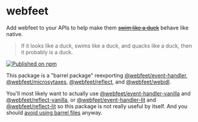 # webfeet

Add webfeet to your APIs to help make them [~~swim like a duck~~](https://en.wikipedia.org/wiki/Duck_test) behave like native.

> If it looks like a duck, swims like a duck, and quacks like a duck, then it probably is a duck.

[![Published on npm](https://img.shields.io/npm/v/webfeet?logo=npm)](https://www.npmjs.com/package/webfeet)

This package is a "barrel package" reexporting [@webfeet/event-handler](../../event-handler/core/README.md), [@webfeet/microsytaxes](../../microsyntaxes/README.md), [@webfeet/reflect](../../reflect/core/README.md), and [@webfeet/webidl](../../webidl/README.md).

You'll most likely want to actually use [@webfeet/event-handler-vanilla](../../event-handler/vanilla/README.md) and [@webfeet/reflect-vanilla](../../reflect/vanilla/README.md), or [@webfeet/event-handler-lit](../../event-handler/lit/README.md) and [@webfeet/reflect-lit](../../reflect/lit/README.md) so this package is not really useful by itself.
And you should [avoid using barrel files](https://marvinh.dev/blog/speeding-up-javascript-ecosystem-part-7/ "Speeding up the JavaScript ecosystem - The barrel file debacle, by Marvin Hagemeister") anyway.
